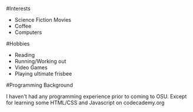 #Interests
* Science Fiction Movies
* Coffee
* Computers

#Hobbies
* Reading
* Running/Working out
* Video Games
* Playing ultimate frisbee

#Programming Background

I haven't had any programming experience prior to coming to OSU.
Except for learning some HTML/CSS and Javascript on codecademy.org
